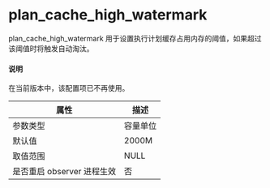 plan_cache_high_watermark 
==============================================

plan_cache_high_watermark 用于设置执行计划缓存占用内存的阈值，如果超过该阈值时将触发自动淘汰。

  <main id="notice" type='explain'>
    <h4>说明</h4>
    <p>在当前版本中，该配置项已不再使用。</p>
  </main>


|      **属性**      | **描述** |
|------------------|--------|
| 参数类型             | 容量单位   |
| 默认值              | 2000M  |
| 取值范围             | NULL   |
| 是否重启 observer 进程生效 | 否      |



